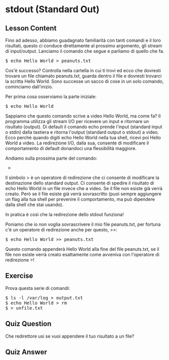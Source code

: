 # stdout (Standard Out)

## Lesson Content

Fino ad adesso, abbiamo guadagnato familiarità con tanti comandi e il loro risultati, questo ci conduce direttamente al prossimo argomento, gli stream di input/output. Lanciamo il comando che segue e parliamo di quello che fa.

<pre>$ echo Hello World > peanuts.txt</pre>

Cos'è successo? Controlla nella cartella in cui ti trovi ed ecco che dovresti trovare un file chiamato peanuts.txt, guarda dentro il file e dovresti trovarci la scritta Hello World. Sono successe un sacco di cose in un solo comando, cominciamo dall'inizio.

Per prima cosa osserviamo la parte iniziale:

<pre>$ echo Hello World</pre>

Sappiamo che questo comando scrive a video Hello World, ma come fa? Il programma utilizza gli stream I/O per ricevere un input e ritornare un risultato (output). Di default il comando echo prende l'input (standard input o stdin) dalla tastiera e ritorna l'output (standard output o stdout) a video. Ecco perchè quando digiti echo Hello World nella tua shell, ricevi poi Hello World a video. La redirezione I/O, dalla sua, consente di modificare il comportamento di default donandoci una flessibilità maggiore.

Andiamo sulla prossima parte del comando:

<pre> > </pre>

Il simbolo > è un operatore di redirezione che ci consente di modificare la destinazione dello standard output. Ci consente di spedire il risultato di echo Hello World in un file invece che a video. Se il file non esiste già verrà creato. Però se il file esiste già verrà sovrascritto (puoi sempre aggiungere un flag alla tua shell per prevenire il comportamento, ma può dipendere dalla shell che stai usando).

In pratica è così che la redirezione dello stdout funziona!

Poniamo che io non voglia sovrascrivere il mio file peanuts.txt, per fortuna c'è un operatore di redirezione anche per questo, >>:

<pre>$ echo Hello World >> peanuts.txt</pre>

Questo comando appenderà Hello World alla fine del file peanuts.txt, se il file non esiste verrà creato esattamente come avveniva con l'operatore di redirezione >!


## Exercise

Prova questa serie di comandi:

<pre>
$ ls -l /var/log > output.txt
$ echo Hello World > rm
$ > unfile.txt
</pre>

## Quiz Question

Che redirettore usi se vuoi appendere il tuo risultato a un file?

## Quiz Answer

>>
